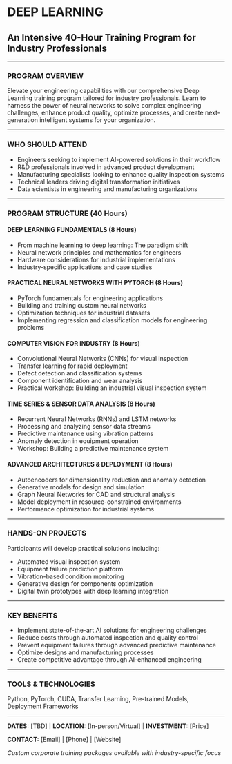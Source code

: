 # **DEEP LEARNING**

## **An Intensive 40-Hour Training Program for Industry Professionals**

---

### **PROGRAM OVERVIEW**
Elevate your engineering capabilities with our comprehensive Deep Learning training program tailored for industry professionals. Learn to harness the power of neural networks to solve complex engineering challenges, enhance product quality, optimize processes, and create next-generation intelligent systems for your organization.

---

### **WHO SHOULD ATTEND**
- Engineers seeking to implement AI-powered solutions in their workflow
- R&D professionals involved in advanced product development
- Manufacturing specialists looking to enhance quality inspection systems
- Technical leaders driving digital transformation initiatives
- Data scientists in engineering and manufacturing organizations

---

### **PROGRAM STRUCTURE** (40 Hours)

#### **DEEP LEARNING FUNDAMENTALS (8 Hours)**
- From machine learning to deep learning: The paradigm shift
- Neural network principles and mathematics for engineers
- Hardware considerations for industrial implementations
- Industry-specific applications and case studies

#### **PRACTICAL NEURAL NETWORKS WITH PYTORCH (8 Hours)**
- PyTorch fundamentals for engineering applications
- Building and training custom neural networks
- Optimization techniques for industrial datasets
- Implementing regression and classification models for engineering problems

#### **COMPUTER VISION FOR INDUSTRY (8 Hours)**
- Convolutional Neural Networks (CNNs) for visual inspection
- Transfer learning for rapid deployment
- Defect detection and classification systems
- Component identification and wear analysis
- Practical workshop: Building an industrial visual inspection system

#### **TIME SERIES & SENSOR DATA ANALYSIS (8 Hours)**
- Recurrent Neural Networks (RNNs) and LSTM networks
- Processing and analyzing sensor data streams
- Predictive maintenance using vibration patterns
- Anomaly detection in equipment operation
- Workshop: Building a predictive maintenance system

#### **ADVANCED ARCHITECTURES & DEPLOYMENT (8 Hours)**
- Autoencoders for dimensionality reduction and anomaly detection
- Generative models for design and simulation
- Graph Neural Networks for CAD and structural analysis
- Model deployment in resource-constrained environments
- Performance optimization for industrial systems

---

### **HANDS-ON PROJECTS**
Participants will develop practical solutions including:
- Automated visual inspection system
- Equipment failure prediction platform
- Vibration-based condition monitoring
- Generative design for components optimization
- Digital twin prototypes with deep learning integration

---

### **KEY BENEFITS**
- Implement state-of-the-art AI solutions for engineering challenges
- Reduce costs through automated inspection and quality control
- Prevent equipment failures through advanced predictive maintenance
- Optimize designs and manufacturing processes
- Create competitive advantage through AI-enhanced engineering

---

### **TOOLS & TECHNOLOGIES**
Python, PyTorch, CUDA, Transfer Learning, Pre-trained Models, Deployment Frameworks

---

**DATES:** [TBD] | **LOCATION:** [In-person/Virtual] | **INVESTMENT:** [Price]

**CONTACT:** [Email] | [Phone] | [Website]

*Custom corporate training packages available with industry-specific focus*